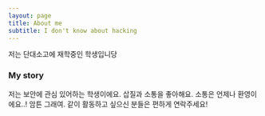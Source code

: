 ```yaml
---
layout: page
title: About me
subtitle: I don't know about hacking
---
```


 저는 단대소고에 재학중인 학생입니당

### My story

 저는 보안에 관심 있어하는 학생이에요. 삽질과 소통을 좋아해요. 소통은 언제나 환영이에요..! 암튼 그래여. 같이 활동하고 싶으신 분들은 편하게 연락주세요!
 
